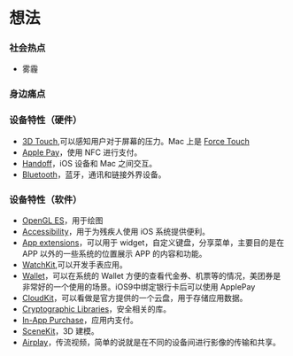 # 想法

### 社会热点

- 雾霾

### 身边痛点

### 设备特性（硬件）

- [3D Touch](https://developer.apple.com/ios/3d-touch/),可以感知用户对于屏幕的压力。Mac 上是 [Force Touch](https://developer.apple.com/osx/force-touch/)
- [Apple Pay](https://developer.apple.com/apple-pay/)，使用 NFC 进行支付。
- [Handoff](https://developer.apple.com/handoff/)，iOS 设备和 Mac 之间交互。
- [Bluetooth](https://developer.apple.com/library/ios/documentation/NetworkingInternetWeb/Conceptual/CoreBluetooth_concepts/AboutCoreBluetooth/Introduction.html)，蓝牙，通讯和链接外界设备。

### 设备特性（软件）

- [OpenGL ES](https://developer.apple.com/opengl-es/)，用于绘图
- [Accessibility](https://developer.apple.com/accessibility/)，用于为残疾人使用 iOS 系统提供便利。
- [App extensions](https://developer.apple.com/app-extensions/)，可以用于 widget，自定义键盘，分享菜单，主要目的是在 APP 以外的一些系统的位置展示 APP 的内容和功能。
- [WatchKit](https://developer.apple.com/watchkit/),可以开发手表应用。
- [Wallet](https://developer.apple.com/wallet/)，可以在系统的 Wallet 方便的查看代金券、机票等的情况，美团券是非常好的一个使用的场景。iOS9中绑定银行卡后可以使用 ApplePay 
- [CloudKit](https://developer.apple.com/icloud/)，可以看做是官方提供的一个云盘，用于存储应用数据。
- [Cryptographic Libraries](https://developer.apple.com/cryptography/)，安全相关的库。
- [In-App Purchase](https://developer.apple.com/in-app-purchase/)，应用内支付。
- [SceneKit](https://developer.apple.com/scenekit/)，3D 建模。
- [Airplay](https://developer.apple.com/airplay/)，传流视频，简单的说就是在不同的设备间进行影像的传输和共享。
